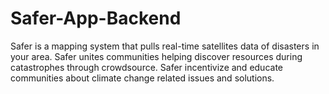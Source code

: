 # Safer-App-Backend
Safer is a mapping system that pulls real-time satellites data of disasters in your area. Safer unites communities helping discover resources during catastrophes through crowdsource. Safer incentivize and educate communities about climate change related issues and solutions.  
